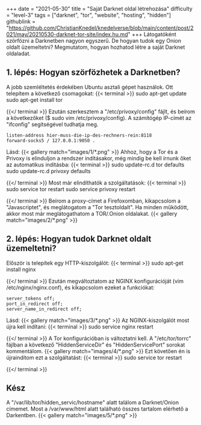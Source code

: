 +++
date = "2021-05-30"
title = "Saját Darknet oldal létrehozása"
difficulty = "level-3"
tags = ["darknet", "tor", "website", "hosting", "hidden"]
githublink = "https://github.com/ChristianKnedel/knedelverse/blob/main/content/post/2021/may/20210530-darknet-tor-site/index.hu.md"
+++
Látogatóként szörfözni a Darknetben nagyon egyszerű. De hogyan tudok egy Onion oldalt üzemeltetni? Megmutatom, hogyan hozhatod létre a saját Darknet oldaladat.
## 1. lépés: Hogyan szörfözhetek a Darknetben?
A jobb szemléltetés érdekében Ubuntu asztali gépet használok. Ott telepítem a következő csomagokat:
{{< terminal >}}
sudo apt-get update
sudo apt-get install tor 

{{</ terminal >}}
Ezután szerkesztem a "/etc/privoxy/config" fájlt, és beírom a következőket ($ sudo vim /etc/privoxy/config). A számítógép IP-címét az "ifconfig" segítségével tudhatja meg.
```
listen-address hier-muss-die-ip-des-rechners-rein:8118
forward-socks5 / 127.0.0.1:9050 .

```
Lásd:
{{< gallery match="images/1/*.png" >}}
Ahhoz, hogy a Tor és a Privoxy is elinduljon a rendszer indításakor, még mindig be kell írnunk őket az automatikus indításba:
{{< terminal >}}
sudo update-rc.d tor defaults
sudo update-rc.d privoxy defaults

{{</ terminal >}}
Most már elindíthatók a szolgáltatások:
{{< terminal >}}
sudo service tor restart
sudo service privoxy restart

{{</ terminal >}}
Beírom a proxy-címet a Firefoxomban, kikapcsolom a "Javascriptet", és meglátogatom a "Tor tesztoldalt". Ha minden működött, akkor most már meglátogathatom a TOR/.Onion oldalakat.
{{< gallery match="images/2/*.png" >}}

## 2. lépés: Hogyan tudok Darknet oldalt üzemeltetni?
Először is telepítek egy HTTP-kiszolgálót:
{{< terminal >}}
sudo apt-get install nginx

{{</ terminal >}}
Ezután megváltoztatom az NGINX konfigurációját (vim /etc/nginx/nginx.conf), és kikapcsolom ezeket a funkciókat:
```
server_tokens off;
port_in_redirect off;
server_name_in_redirect off;

```
Lásd:
{{< gallery match="images/3/*.png" >}}
Az NGINX-kiszolgálót most újra kell indítani:
{{< terminal >}}
sudo service nginx restart

{{</ terminal >}}
A Tor konfigurációban is változtatni kell. A "/etc/tor/torrc" fájlban a következő "HiddenServiceDir" és "HiddenServicePort" sorokat kommentálom.
{{< gallery match="images/4/*.png" >}}
Ezt követően én is újraindítom ezt a szolgáltatást:
{{< terminal >}}
sudo service tor restart

{{</ terminal >}}

## Kész
A "/var/lib/tor/hidden_servic/hostname" alatt találom a Darknet/Onion címemet. Most a /var/www/html alatt található összes tartalom elérhető a Darkentben.
{{< gallery match="images/5/*.png" >}}